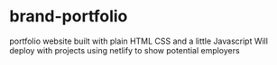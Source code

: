 # brand-portfolio
portfolio website built with plain HTML CSS and a little Javascript
Will deploy with projects using netlify to show potential employers
